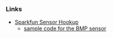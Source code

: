 ### Links

- [Sparkfun Sensor Hookup](https://github.com/sparkfun/BMP180_Breakout_Arduino_Library/blob/master/examples/SFE_BMP180_example/SFE_BMP180_example.ino)
  - [sample code for the BMP sensor](https://learn.sparkfun.com/tutorials/bmp180-barometric-pressure-sensor-hookup)